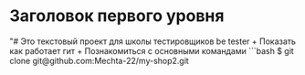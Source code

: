 <h1>Заголовок первого уровня</h1>
"# Это текстовый проект для школы тестировщиков be tester
+ Показать как работает гит
+ Познакомиться с основными командами
```bash
$ git clone git@github.com:Mechta-22/my-shop2.git